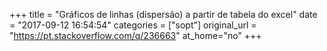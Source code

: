 +++
title = "Gráficos de linhas (dispersão) a partir de tabela do excel"
date = "2017-09-12 16:54:54"
categories = ["sopt"]
original_url = "https://pt.stackoverflow.com/q/236663"
at_home="no"
+++

